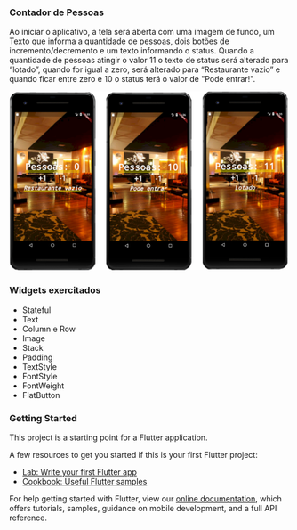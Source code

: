 ### Contador de Pessoas

Ao iniciar o aplicativo, a tela será aberta com uma imagem de fundo, um Texto que informa a quantidade de pessoas, dois botões de incremento/decremento e um texto informando o status. Quando a quantidade de pessoas atingir o valor 11 o texto de status será alterado para “lotado”, quando for igual a zero, será alterado para “Restaurante vazio” e quando ficar entre zero e 10 o status terá o valor de "Pode entrar!".

![Contador de Pessoas](../images/people_counter_img.png)

### Widgets exercitados
- Stateful
- Text
- Column e Row
- Image
- Stack
- Padding
- TextStyle
- FontStyle
- FontWeight
- FlatButton

### Getting Started

This project is a starting point for a Flutter application.

A few resources to get you started if this is your first Flutter project:

- [Lab: Write your first Flutter app](https://flutter.dev/docs/get-started/codelab)
- [Cookbook: Useful Flutter samples](https://flutter.dev/docs/cookbook)

For help getting started with Flutter, view our
[online documentation](https://flutter.dev/docs), which offers tutorials,
samples, guidance on mobile development, and a full API reference.
